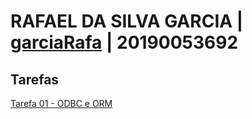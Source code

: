 # RAFAEL DA SILVA GARCIA | [garciaRafa](https://github.com/garciaRafa) | 20190053692

## Tarefas

[Tarefa 01 - ODBC e ORM](https://github.com/garciaRafa/PABD/blob/main/tarefas/orm/tarefa-orm.md)